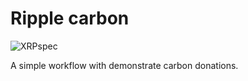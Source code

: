 # Ripple carbon

![XRPspec](http://xhook-api.esdata.io/xrpspec/ripple-carbon/.xspec.svg)

A simple workflow with demonstrate carbon donations.
